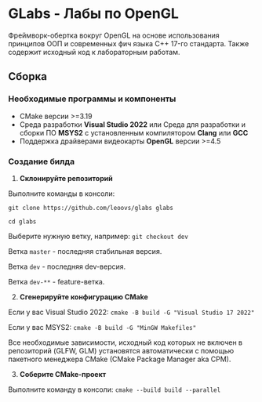 # GLabs - Лабы по OpenGL
Фреймворк-обертка вокруг OpenGL на основе использования принципов ООП и
современных фич языка C++ 17-го стандарта. Также содержит исходный код к
лабораторным работам.

## Сборка

### Необходимые программы и компоненты
- CMake версии >=3.19
- Среда разработки __Visual Studio 2022__ или Среда для разработки и сборки ПО
__MSYS2__ c установленным компилятором __Clang__ или __GCC__
- Поддержка драйверами видеокарты __OpenGL__ версии >=4.5

### Создание билда
1. __Склонируйте репозиторий__

Выполните команды в консоли:

`git clone https://github.com/leoovs/glabs glabs`

`cd glabs`

Выберите нужную ветку, например:
`git checkout dev`

Ветка `master` - последняя стабильная версия.

Ветка `dev` - последняя dev-версия.

Ветка `dev-**` - feature-ветка.

2. __Сгенерируйте конфигурацию CMake__

Если у вас Visual Studio 2022: `cmake -B build -G "Visual Studio 17 2022"`

Если у вас MSYS2: `cmake -B build -G "MinGW Makefiles"`

Все необходимые зависимости, исходный код которых не включен в репозиторий
(GLFW, GLM) установятся автоматически с помощью пакетного менеджера CMake
(CMake Package Manager aka CPM).

3. __Соберите CMake-проект__

Выполните команду в консоли: `cmake --build build --parallel`

